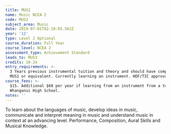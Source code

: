 ```yaml
---
title: MUS2
name: Music NCEA 2
code: MUS2
subject_area: Music
date: 2019-07-01T02:10:03.562Z
year: '12'
type: Level 2 Optional
course_duration: Full Year
course_level: NCEA 2
assessment_type: Achievement Standard
leads_to: MUS3
credits: 18-24
entry_requirements: >-
  3 Years previous instrumental tuition and theory and should have completed
  MUS1 or equivalent. Currently learning an instrument. HOF/TIC approval.
course_fees: >-
  $15. Additional $60 per year if learning from an instrument from a tutor at
  Whanganui High School.
notes: ''
---
```

To learn about the languages of music, develop ideas in music, communicate and interpret meaning in music and understand music in context at an advancing level. Performance, Composition, Aural Skills and Musical Knowledge.
